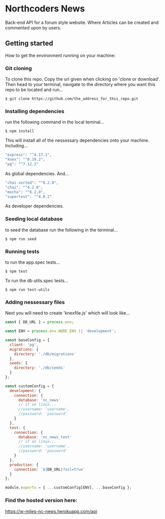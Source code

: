 # Northcoders News

Back-end API for a forum style website. Where Articles can be created and commented upon by users.

## Getting started

How to get the environment running on your machine:

### Git cloning

To clone this repo. Copy the url given when clicking on 'clone or download'. Then head to your terminal, navigate to the directory where you want this repo to be located and run...

```
$ git clone https://github.com/the_address_for_this_repo.git
```

### Installing dependencies

run the following command in the local teminal...

```
$ npm install
```

This will install all of the nessessary dependencies onto your machine. Including...

```js
"express": "^4.17.1",
"knex": "^0.19.2",
"pg": "^7.12.1"
```

As global dependencies. And...

```js
"chai-sorted": "^0.2.0",
"chai": "^4.2.0",
"mocha": "^6.2.0",
"supertest": "^4.0.2"
```

As developer dependencies.

### Seeding local database

to seed the database run the following in the terminal...

```
$ npm run seed
```

### Running tests

to run the app.spec tests...

```
$ npm test
```

To run the db utils.spec tests...

```
$ npm run test-utils
```

### Adding nessessary files

Next you will need to create 'knexfile.js' which will look like...

```js
const { DB_URL } = process.env;

const ENV = process.env.NODE_ENV || 'development';

const baseConfig = {
  client: 'pg',
  migrations: {
    directory: './db/migrations'
  },
  seeds: {
    directory: './db/seeds'
  }
};

const customConfig = {
  development: {
    connection: {
      database: 'nc_news'
      // if on linux...
      //username: 'username',
      //password: 'password'
    }
  },
  test: {
    connection: {
      database: 'nc_news_test'
      // if on linux...
      //username: 'username',
      //password: 'password'
    }
  },
  production: {
    connection: `${DB_URL}?ssl=true`
  }
};

module.exports = { ...customConfig[ENV], ...baseConfig };
```

### Find the hosted version here:

https://w-miles-nc-news.herokuapp.com/api
